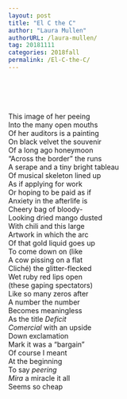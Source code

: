 ```yaml
---
layout: post
title: "El C the C"
author: "Laura Mullen"
authorURL: /laura-mullen/
tag: 20181111
categories: 2018fall
permalink: /El-C-the-C/
---
```


<br><br>
<br><br>
This image of her peeing
<br>
Into the many open mouths
<br>
Of her auditors is a painting
<br>
On black velvet the souvenir
<br>
Of a long ago honeymoon
<br>
“Across the border” the runs
<br>
A serape and a tiny bright tableau
<br>
Of musical skeleton lined up
<br>
As if applying for work
<br>
Or hoping to be paid as if
<br>
Anxiety in the afterlife is
<br>
Cheery bag of bloody-
<br>
Looking dried mango dusted
<br>
With chili and this large
<br>
Artwork in which the arc
<br>
Of that gold liquid goes up
<br>
To come down on (like
<br>
A cow pissing on a flat
<br>
Cliché) the glitter-flecked
<br>
Wet ruby red lips open
<br>
(these gaping spectators)
<br>
Like so many zeros after
<br>
A number the number
<br>
Becomes meaningless
<br>
As the title _Deficit_
<br>
_Comercial_ with an upside
<br>
Down exclamation
<br>
Mark it was a “bargain”
<br>
Of course I meant
<br>
At the beginning
<br>
To say _peering_
<br>
_Mira_ a miracle it all
<br>
Seems so cheap
<br>
